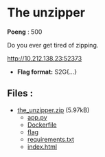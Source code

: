 # The unzipper
**Poeng** : 500

Do you ever get tired of zipping. 

http://10.212.138.23:52373


- **Flag format:** S2G{...}

## Files : 

 - [the_unzipper.zip](./the_unzipper.zip) (5.97kB)
   - [app.py](./the_unzipper/app.py)
   - [Dockerfile](./the_unzipper/Dockerfile)
   - [flag](./the_unzipper/flag)
   - [requirements.txt](./the_unzipper/requirements.txt)
   - [index.html](./the_unzipper/static/index.html)
